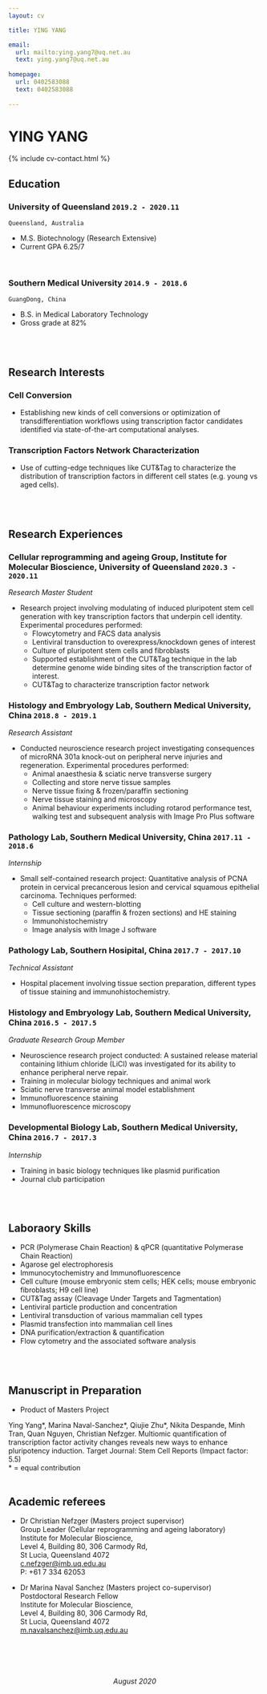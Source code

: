 ```yaml
---
layout: cv

title: YING YANG

email: 
  url: mailto:ying.yang7@uq.net.au
  text: ying.yang7@uq.net.au
  
homepage: 
  url: 0402583088
  text: 0402583088
  
---
```

# YING **YANG**

<!--
include contact information from the front matter
Supported arguments:
    - homepage: url, text
    - phone
    - email
-->

{% include cv-contact.html %}

## Education
<!--
### **Southern Medical University** `2014.9 -2018.6`
- [name](website address)
-->
### **University of Queensland** `2019.2 - 2020.11`
```
Queensland, Australia
```
- M.S. Biotechnology (Research Extensive)
- Current GPA 6.25/7

<br>

### **Southern Medical University** `2014.9 - 2018.6`
```
GuangDong, China
```
- B.S. in Medical Laboratory Technology
- Gross grade at 82%

<br><br>
## Research Interests
### **Cell Conversion** 
- Establishing new kinds of cell conversions or optimization of transdifferentiation workflows using transcription factor candidates identified via state-of-the-art computational analyses.

### **Transcription Factors Network Characterization** 
- Use of cutting-edge techniques like CUT&Tag to characterize the distribution of transcription factors in different cell states (e.g. young vs aged cells). 

<br><br>
## Research Experiences
### **Cellular reprogramming and ageing Group, Institute for Molecular Bioscience, University of Queensland** `2020.3 - 2020.11`
_Research Master Student_<br>
- Research project involving modulating of induced pluripotent stem cell generation with key transcription factors that underpin cell identity.
Experimental procedures performed:
  -	Flowcytometry and FACS data analysis 
  -	Lentiviral transduction to overexpress/knockdown genes of interest
  -	Culture of pluripotent stem cells and fibroblasts
  -	Supported establishment of the CUT&Tag technique in the lab determine genome wide binding sites of the transcription factor of interest.
  -	CUT&Tag to characterize transcription factor network

### **Histology	and	Embryology Lab, Southern Medical University, China** `2018.8 - 2019.1`
_Research Assistant_<br>
- Conducted neuroscience research project investigating consequences of microRNA 301a knock-out on peripheral nerve injuries and regeneration.
Experimental procedures performed:
  -	Animal anaesthesia & sciatic nerve transverse surgery
  -	Collecting and store nerve tissue samples
  -	Nerve tissue fixing & frozen/paraffin sectioning
  -	Nerve tissue staining and microscopy
  -	Animal behaviour experiments including rotarod performance test, walking test and subsequent analysis with Image Pro Plus software


### **Pathology Lab, Southern Medical University, China** `2017.11 - 2018.6`
_Internship_<br>
- Small self-contained research project: Quantitative analysis of PCNA protein in cervical precancerous lesion and cervical squamous epithelial carcinoma.
Techniques performed:
  -	Cell culture and western-blotting
  -	Tissue sectioning (paraffin & frozen sections) and HE staining
  -	Immunohistochemistry 
  -	Image analysis with Image J software

    
### **Pathology Lab, Southern Hosipital, China** `2017.7 - 2017.10`
_Technical Assistant_<br>
- Hospital placement involving tissue section preparation, different types of tissue staining and immunohistochemistry.

### **Histology	and	Embryology Lab, Southern Medical University, China** `2016.5 - 2017.5`
_Graduate Research Group Member_<br>
- Neuroscience research project conducted: A sustained release material containing lithium chloride (LiCl) was investigated for its ability to enhance peripheral nerve repair.
- Training in molecular biology techniques and animal work
- Sciatic nerve transverse animal model establishment
- Immunofluorescence staining
- Immunofluorescence microscopy
    
### **Developmental Biology Lab, Southern Medical University, China** `2016.7 - 2017.3`
_Internship_<br>
- Training in basic biology techniques like plasmid purification
- Journal club participation


<br><br>
##  Laboraory Skills
- PCR (Polymerase Chain Reaction) & qPCR (quantitative Polymerase Chain Reaction)
- Agarose gel electrophoresis
- Immunocytochemistry and Immunofluorescence
- Cell culture (mouse embryonic stem cells; HEK cells; mouse embryonic fibroblasts; H9 cell line)
- CUT&Tag assay (Cleavage Under Targets and Tagmentation)
- Lentiviral particle production and concentration
- Lentiviral transduction of various mammalian cell types
- Plasmid transfection into mammalian cell lines
- DNA purification/extraction & quantification
- Flow cytometry and the associated software analysis

<!-- ### **Languages**
- Mandarin
- Cantonese-->
<br><br>
##  Manuscript in Preparation
- Product of Masters Project

Ying Yang*, Marina Naval-Sanchez*, Qiujie Zhu*, Nikita Despande, Minh Tran, Quan Nguyen, Christian Nefzger. Multiomic quantification of transcription factor activity changes reveals new ways to enhance pluripotency induction. 
Target Journal: Stem Cell Reports (Impact factor: 5.5)
<br> \* = equal contribution
<br><br>

## Academic referees

- Dr Christian Nefzger (Masters project supervisor)
  <br>Group Leader (Cellular reprogramming and ageing laboratory)
  <br>Institute for Molecular Bioscience,
  <br>Level 4, Building 80, 306 Carmody Rd, 
  <br>St Lucia, Queensland 4072
  <br>c.nefzger@imb.uq.edu.au
  <br>P: +61 7 334 62053
 
- Dr Marina Naval Sanchez (Masters project co-supervisor)
  <br>Postdoctoral Research Fellow 
  <br>Institute for Molecular Bioscience,
  <br>Level 4, Building 80, 306 Carmody Rd, 
  <br>St Lucia, Queensland 4072
  <br>m.navalsanchez@imb.uq.edu.au

<!-- 
- Research publications
Include articles published or accepted for publication. Mark the three most significant publications with an asterisk. Specify the publication details, your contribution as an author to multi-authored publications, plus the standing of the journal or conference.
Description of most significant publications
- Include a short description (200 words each maximum) for each of the three asterisked publications. Explain their significance in the field and why they have made an important contribution. All publications should use an official referencing style (such as Chicago, APA or Harvard).
-->
<br><br><br>
###### <center> August 2020 </center>
<!-- ### Footer
Last updated: 22 August 2020 -->
